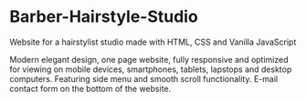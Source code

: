 # Barber-Hairstyle-Studio
Website for a hairstylist studio made with HTML, CSS and Vanilla JavaScript

Modern elegant design,
one page website,
fully responsive and optimized for viewing on mobile devices, smartphones, tablets, lapstops and desktop computers.
Featuring side menu and smooth scroll functionality. 
E-mail contact form on the bottom of the website.
